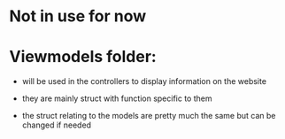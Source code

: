# Not in use for now
# Viewmodels folder:

* will be used in the controllers to display information on the website

* they are mainly struct with function specific to them

* the struct relating to the models are pretty much the same but can be changed if needed
